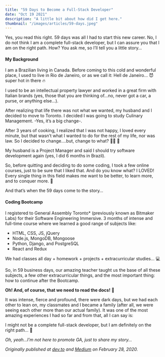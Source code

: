 ```yaml
---
title: "59 Days to Become a Full-Stack Developer"
date: "Oct 19 2021"
description: "A little bit about how did I get here."
thumbnail: "/images/articles/59-days.jpeg"
---
```


Yes, you read this right. 59 days was all I had to start this new career. No, I do not think I am a complete full-stack developer, but I can assure you that I am on the right path.
How? You ask me, so I’ll tell you a little story…

#### My Background

I am a Brazilian living in Canada. Before coming to this cold and wonderful place, I used to live in Rio de Janeiro, or as we call it: Hell de Janeiro… 😈 super hot in there 🔥

I used to be an intellectual property lawyer and worked in a great firm with Italian brands (yes, those that you are thinking of…no, never got a car, a purse, or anything else…).

After realizing that life there was not what we wanted, my husband and I decided to move to Toronto. I decided I was going to study Culinary Management. -Yes, it’s a big change-.

After 3 years of cooking, I realized that I was not happy, I loved every minute, but that wasn’t what I wanted to do for the rest of my life, nor was law. So I decided to change….but, change to what? 🤷‍♀️ 🤔

My husband is a Project Manager and said I should try software development again (yes, I did 6 months in Brazil).

So, before quitting and deciding to do some coding, I took a few online courses, just to be sure that I liked that. And do you know what? I LOVED! Every single thing in this field makes me want to be better, to learn more, and to conquer more. 💪

And that’s when the 59 days come to the story…

#### Coding Bootcamp

I registered to General Assembly Toronto\* (previously known as Bitmaker Labs) for their Software Engineering Immersive. 3 months of intense and full-time course where we learned a good range of subjects like:

-   HTML, CSS, JS, jQuery
-   Node.js, MongoDB, Mongoose
-   Python, Django, and PostgreSQL
-   React and Redux

We had classes all day + homework + projects + extracurricular studies… 💻

So, in 59 business days, our amazing teacher taught us the base of all these subjects, a few other extracurricular things, and the most important thing: how to continue after the Bootcamp.

**Oh! And, of course, that we need to read the docs!** 📖

It was intense, fierce and profound, there were dark days, but we had each other to lean on, my classmates and I became a family (after all, we were seeing each other more than our actual family). It was one of the most amazing experiences I had so far and from that, all I can say is:

I might not be a complete full-stack developer, but I am definitely on the right path… 👣

_Oh, yeah…I’m not here to promote GA, just to share my story…_

_Originally published at [dev.to](https://dev.to/suzynakayama/59-days-to-become-a-full-stack-developer-3ao6) and [Medium](https://suzynakayama.medium.com/59-days-to-become-a-full-stack-developer-e4f1d94b3c94) on February 28, 2020._
